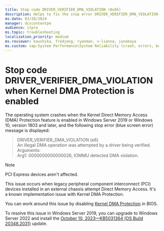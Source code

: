 ```yaml
---
title: Stop code DRIVER_VERIFIER_DMA_VIOLATION (0xE6)
description: Helps to fix the stop error DRIVER_VERIFIER_DMA_VIOLATION (0xE6) when kernel Direct Memory Access (DMA) protection is enabled.
ms.date: 03/28/2024
manager: dcscontentpm
audience: itpro
ms.topic: troubleshooting
localization_priority: medium
ms.reviewer: kaushika, fredjeng, ryanman, v-lianna, junakaya
ms.custom: sap:System Performance\System Reliability (crash, errors, bug check or Blue Screen, unexpected reboot), csstroubleshoot
---
```

# Stop code DRIVER_VERIFIER_DMA_VIOLATION when Kernel DMA Protection is enabled

The operating system crashes when the Kernel Direct Memory Access (DMA) Protection feature is enabled in Windows Server 2019 or Windows 10, version 1803 and later, and the following stop error (blue screen error) message is displayed:

> DRIVER_VERIFIER_DMA_VIOLATION (e6)  
An illegal DMA operation was attempted by a driver being verified.  
Arguments:  
Arg1: 0000000000000026, IOMMU detected DMA violation.

> [!NOTE]
> PCI Express devices aren't affected.

This issue occurs when legacy peripheral component interconnect (PCI) devices installed in an external chassis attempt Direct Memory Access. It's a known implementation issue with Kernel DMA Protection.

You can work around this issue by disabling [Kernel DMA Protection](/windows/security/information-protection/kernel-dma-protection-for-thunderbolt) in BIOS.

To resolve this issue in Windows Server 2019, you can upgrade to Windows Server 2022 and install the [October 10, 2023—KB5031364 (OS Build 20348.2031)](https://support.microsoft.com/en-us/topic/october-10-2023-kb5031364-os-build-20348-2031-7f1d69e7-c468-4566-887a-1902af791bbc) update.
